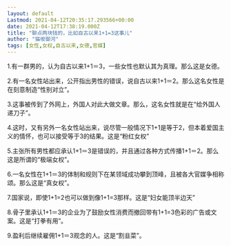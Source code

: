 ```yaml
---
layout: default
Lastmod: 2021-04-12T20:35:17.293566+00:00
date: 2021-04-12T17:38:19.000Z
title: "聊点两块钱的，比如自古以来1+1=3这事儿"
author: "猫坂御河"
tags: [女性,女权,自古以来,女德,官媒]
---
```


1.有一群男的，认为自古以来1+1＝3，一些女性也默认其为真理。那么这是女德。

2.有一名女性站出来，公开指出男性的错误，说自古以来1+1＝2。那么这名女性是在刻意制造“性别对立”。

3.这事被传到了外网上，外国人对此大做文章。那么，这名女性就是在“给外国人递刀子”。

4.这时，又有另外一名女性站出来，说尽管一般情况下1+1是等于2，但本着爱国主义的情怀，也可以接受等于3的结果。这是“粉红女权”

5.主张所有男性都应承认1+1＝3是错误的，并且通过各种方式传播1+1＝2。那么这是所谓的“极端女权”。

6.一名女性在1+1＝3的体制和规则下在某领域成功攀到顶峰，且被各大官媒争相称颂。那么这是“真女权”。

7.国家说，即使1+1=2也可以做到像1+1=3那样。这是“妇女能顶半边天”

8.骨子里承认1+1＝3的企业为了鼓励女性消费而撤回带有1+1=3色彩的广告或文案。这是“打拳有用”。

9.盈利后继续雇佣1+1＝3观念的人。这是“割韭菜”。

